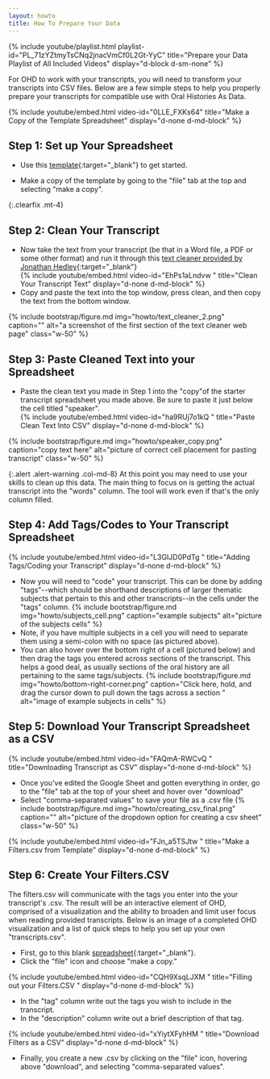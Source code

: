 ```yaml
---
layout: howto
title: How To Prepare Your Data
---
```

{% include youtube/playlist.html playlist-id="PL_71zYZtmyTsCNq2jnacVmCf0L2Gt-YyC" title="Prepare your Data Playlist of All Included Videos" display="d-block d-sm-none" %}

For OHD to work with your transcripts, you will need to transform your transcripts into CSV files.
Below are a few simple steps to help you properly prepare your transcripts for compatible use with Oral Histories As Data.  

{% include youtube/embed.html video-id="0LLE_FXKs64" title="Make a Copy of the Template Spreadsheet" display="d-none d-md-block" %}
## Step 1: Set up Your Spreadsheet

- Use this [template](https://docs.google.com/spreadsheets/d/1uWrPMItiP-XOSkm7gyC8b9bl3tpSQRj9zLzS5y8QnW0/edit?usp=sharing){:target="_blank"} to get started. 

- Make a copy of the template by going to the "file" tab at the top and selecting "make a copy". 

{:.clearfix .mt-4}
## Step 2: Clean Your Transcript

- Now take the text from your transcript (be that in a Word file, a PDF or some other format) and run it through this [text cleaner provided by Jonathan Hedley](https://jhy.io/tools/convert-word-to-plain-text){:target="_blank"}  
{% include youtube/embed.html  video-id="EhPs1aLndvw " title="Clean Your Transcript Text" display="d-none d-md-block" %}
- Copy and paste the text into the top window, press clean, and then copy the text from the bottom window. 

{% include bootstrap/figure.md img="howto/text_cleaner_2.png" caption="" alt="a screenshot of the first section of the text cleaner web page" class="w-50" %}


## Step 3: Paste Cleaned Text into your Spreadsheet
- Paste the clean text you made in Step 1 into the "copy"of the starter transcript spreadsheet you made above. Be sure to paste it just below the cell titled "speaker".  
{% include youtube/embed.html  video-id="ha9RUj7o1kQ " title="Paste Clean Text Into CSV" display="d-none d-md-block" %}

{% include bootstrap/figure.md img="howto/speaker_copy.png" caption="copy text here" alt="picture of correct cell placement for pasting transcript" class="w-50" %}

{:.alert .alert-warning .col-md-8} 
At this point you may need to use your skills to clean up this data. The main thing to focus on is getting the actual transcript into the "words" column. The tool will work even if that's the only column filled. 

## Step 4: Add Tags/Codes to Your Transcript Spreadsheet

{% include youtube/embed.html  video-id="L3GIJD0PdTg " title="Adding Tags/Coding your Transcript" display="d-none d-md-block" %}

- Now you will need to "code" your transcript. This can be done by adding "tags"--which should be shorthand descriptions of larger thematic subjects that pertain to this and other transcripts--in the cells under the "tags" column.
{% include bootstrap/figure.md img="howto/subjects_cell.png" caption="example subjects" alt="picture of the subjects cells" %}
- Note, if you have multiple subjects in a cell you will need to separate them using a semi-colon with no space (as pictured above). 
- You can also hover over the bottom right of a cell (pictured below) and then drag the tags you entered across sections of the transcript. This helps a good deal, as usually sections of the oral history are all pertaining to the same tags/subjects. 
{% include bootstrap/figure.md img="howto/bottom-right-corner.png" caption="Click here, hold, and drag the cursor down to pull down the tags across a section " alt="image of example subjects in cells" %}


## Step 5: Download Your Transcript Spreadsheet as a CSV

{% include youtube/embed.html  video-id="FAQmA-RWCvQ " title="Downloading Transcript as CSV" display="d-none d-md-block" %}
- Once you've edited the Google Sheet and gotten everything in order, go to the "file" tab at the top of your sheet and hover over "download"
- Select "comma-separated values"  to save your file as a .csv file
{% include bootstrap/figure.md img="howto/creating_csv_final.png" caption="" alt="picture of the dropdown option for creating a csv sheet" class="w-50" %}

{% include youtube/embed.html  video-id="FJn_a5TSJtw " title="Make a Filters.csv from Template" display="d-none d-md-block" %}

## Step 6: Create Your Filters.CSV 

The filters.csv will communicate with the tags you enter into the your transcript's .csv. The result will be an interactive element of OHD, comprised of a visualization and the ability to broaden and limit user focus when reading provided transcripts. Below is an image of a completed OHD visualization and a list of quick steps to help you set up your own "transcripts.csv". 

- First, go to this blank [spreadsheet](https://docs.google.com/spreadsheets/d/1qPU-7LFZrIWcLiHuTqnlbnRD1869SJalJ5OCL7tGtzE/edit#gid=0){:target="_blank"}. 
- Click the "file" icon and choose "make a copy." 

{% include youtube/embed.html  video-id="CQH9XsqLJXM " title="Filling out your Filters.CSV " display="d-none d-md-block" %}
- In the "tag" column write out the tags you wish to include in the transcript.
- In the "description" column write out a brief description of that tag. 

{% include youtube/embed.html  video-id="xYiytXFyhHM " title="Download Filters as a CSV" display="d-none d-md-block" %}

- Finally, you create a new .csv by clicking on the "file" icon, hovering above "download", and selecting "comma-separated values". 

